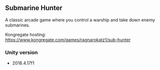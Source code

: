 ## Submarine Hunter

A classic arcade game where you control a warship and take down enemy submarines.

Kongregate hosting:
https://www.kongregate.com/games/ragnarokatz1/sub-hunter

### Unity version
- 2018.4.17f1
